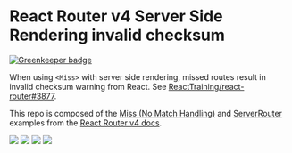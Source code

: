 # React Router v4 <Miss> Server Side Rendering invalid checksum

[![Greenkeeper badge](https://badges.greenkeeper.io/choujimmy/react-router-v4-ssr-miss-checksum-fail.svg)](https://greenkeeper.io/)

When using `<Miss>` with server side rendering, missed routes result in invalid
checksum warning from React. See [ReactTraining/react-router#3877](https://github.com/ReactTraining/react-router/issues/3877).

This repo is composed of the [Miss (No Match Handling)](https://react-router-website-xvufzcovng.now.sh/no-match-handling) and [ServerRouter](https://react-router-website-xvufzcovng.now.sh/ServerRouter) examples from the [React Router v4 docs](https://react-router-website-xvufzcovng.now.sh/).

![](http://i.imgur.com/iPC7Waj.png)
![](http://i.imgur.com/tB6OBPJ.png)
![](http://i.imgur.com/a5L9Ah1.png)
![](http://i.imgur.com/S5B3M42.png)
